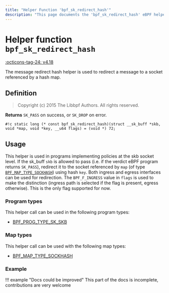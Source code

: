 ```yaml
---
title: "Helper Function 'bpf_sk_redirect_hash'"
description: "This page documents the 'bpf_sk_redirect_hash' eBPF helper function, including its defintion, usage, program types that can use it, and examples."
---
```

# Helper function `bpf_sk_redirect_hash`

<!-- [FEATURE_TAG](bpf_sk_redirect_hash) -->
[:octicons-tag-24: v4.18](https://github.com/torvalds/linux/commit/81110384441a59cff47430f20f049e69b98c17f4)
<!-- [/FEATURE_TAG] -->

The message redirect hash helper is used to redirect a message to a socket referenced by a hash map.

## Definition

> Copyright (c) 2015 The Libbpf Authors. All rights reserved.


**Returns**
`SK_PASS` on success, or `SK_DROP` on error.

`#!c static long (* const bpf_sk_redirect_hash)(struct __sk_buff *skb, void *map, void *key, __u64 flags) = (void *) 72;`

## Usage

This helper is used in programs implementing policies at the skb socket level. If the sk_buff `skb` is allowed to pass (i.e. if the verdict eBPF program returns `SK_PASS`), redirect it to the socket referenced by `map` (of type [`BPF_MAP_TYPE_SOCKHASH`](../map-type/BPF_MAP_TYPE_SOCKHASH.md)) using hash `key`. Both ingress and egress interfaces can be used for redirection. The `BPF_F_INGRESS` value in `flags` is used to make the distinction (ingress path is selected if the flag is present, egress otherwise). This is the only flag supported for now.

### Program types

This helper call can be used in the following program types:

<!-- DO NOT EDIT MANUALLY -->
<!-- [HELPER_FUNC_PROG_REF] -->
 * [BPF_PROG_TYPE_SK_SKB](../program-type/BPF_PROG_TYPE_SK_SKB.md)
<!-- [/HELPER_FUNC_PROG_REF] -->

### Map types

This helper call can be used with the following map types:

<!-- DO NOT EDIT MANUALLY -->
<!-- [HELPER_FUNC_MAP_REF] -->
 * [BPF_MAP_TYPE_SOCKHASH](../map-type/BPF_MAP_TYPE_SOCKHASH.md)
<!-- [/HELPER_FUNC_MAP_REF] -->

### Example

!!! example "Docs could be improved"
    This part of the docs is incomplete, contributions are very welcome
